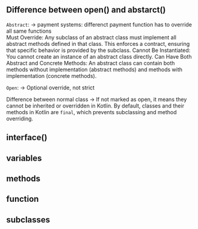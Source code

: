 ## Difference between open() and abstarct()
```Abstract```: -> payment systems: differenct payment function has to override all same functions <br/>
Must Override: Any subclass of an abstract class must implement all abstract methods defined in that class. This enforces a contract, ensuring that specific behavior is provided by the subclass.
Cannot Be Instantiated: You cannot create an instance of an abstract class directly.
Can Have Both Abstract and Concrete Methods: An abstract class can contain both methods without implementation (abstract methods) and methods with implementation (concrete methods).

```Open```: -> Optional override, not strict

Difference between normal class -> If not marked as open, it means they cannot be inherited or overridden in Kotlin. By default, classes and their methods in Kotlin are ```final```, which prevents subclassing and method overriding.

## interface()

## variables

## methods

## function

## subclasses
